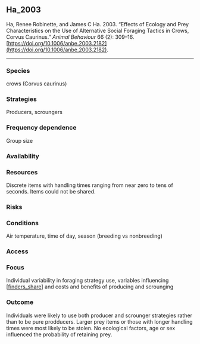 ## Ha_2003

Ha, Renee Robinette, and James C Ha. 2003. “Effects of Ecology and Prey Characteristics on the Use of Alternative Social Foraging Tactics in Crows, Corvus Caurinus.” _Animal Behaviour_ 66 (2): 309–16. [https://doi.org/10.1006/anbe.2003.2182](https://doi.org/10.1006/anbe.2003.2182).

---

### Species
crows (Corvus caurinus)

### Strategies
Producers, scroungers

### Frequency dependence
Group size

### Availability

### Resources
Discrete items with handling times ranging from near zero to tens of seconds. Items could not be shared. 

### Risks

### Conditions
Air temperature, time of day, season (breeding vs nonbreeding)

### Access

### Focus
Individual variability in foraging strategy use, variables influencing [[finders_share](../topics/finders_share.md)] and costs and benefits of producing and scrounging

### Outcome
Individuals were likely to use both producer and scrounger strategies rather than to be pure prodducers. Larger prey items or those with longer handling times were most likely to be stolen. No ecological factors, age or sex influenced the probability of retaining prey. 

